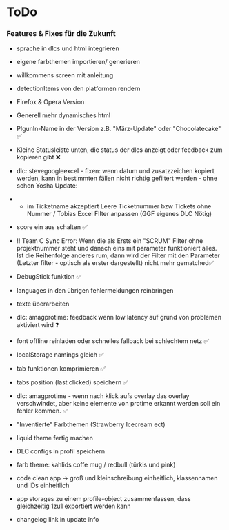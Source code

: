 # ToDo

### Features & Fixes für die Zukunft
 
- sprache in dlcs und html integrieren
- eigene farbthemen importieren/ generieren
- willkommens screen mit anleitung
- detectionItems von den platformen rendern
- Firefox & Opera Version
- Generell mehr dynamisches html
- PlgunIn-Name in der Version z.B. "März-Update" oder "Chocolatecake" ✅
- Kleine Statusleiste unten, die status der dlcs anzeigt oder feedback zum kopieren gibt ❌
- dlc: stevegoogleexcel - fixen: wenn datum und zusatzzeichen kopiert werden, kann in bestimmten fällen nicht richtig gefiltert werden - ohne schon
Yosha Update:
- - im Ticketname akzeptiert Leere Ticketnummer bzw Tickets ohne Nummer / Tobias Excel FIlter anpassen 
(GGF eigenes DLC Nötig)
- score ein aus schalten ✅

- ‼️ Team C Sync Error: Wenn die als Ersts ein "SCRUM" Filter ohne projektnummer steht und danach eins mit parameter funktioniert alles.
Ist die Reihenfolge anderes rum, dann wird der Filter mit den Parameter (Letzter filter - optisch als erster dargestellt) nicht mehr gematched✅

- DebugStick funktion ✅

- languages in den übrigen fehlermeldungen reinbringen
- texte überarbeiten
- dlc: amagprotime: feedback wenn low latency auf grund von problemen aktiviert wird ❓
- font offline reinladen oder schnelles fallback bei schlechtem netz ✅
- localStorage namings gleich ✅
- tab funktionen komprimieren ✅
- tabs position (last clicked) speichern ✅
- dlc: amagprotime - wenn nach klick aufs overlay das overlay verschwindet, aber keine elemente von protime erkannt werden soll ein fehler kommen. ✅
- "Inventierte" Farbthemen (Strawberry Icecream ect)

- liquid theme fertig machen
- DLC configs in profil speichern

- farb theme: kahlids coffe mug / redbull (türkis und pink)
- code clean app -> groß und kleinschreibung einheitlich, klassennamen und IDs einheitlich
- app storages zu einem profile-object zusammenfassen, dass gleichzeitig 1zu1 exportiert werden kann
- changelog link in update info
